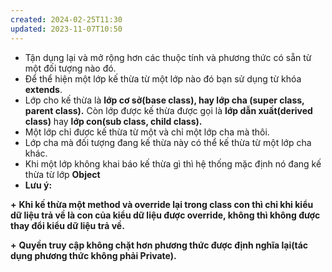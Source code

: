 ```yaml
---
created: 2024-02-25T11:30
updated: 2023-11-07T10:50
---
```

- Tận dụng lại và mở rộng hơn các thuộc tính và phương thức có sẵn từ một đối tượng nào đó.
- Để thể hiện một lớp kế thừa từ một lớp nào đó bạn sử dụng từ khóa **extends**.
- Lớp cho kế thừa là **lớp cơ sở(base class), hay lớp cha (super class, parent class).** Còn lớp được kế thừa được gọi là **lớp dẫn xuất(derived class)** hay **lớp con(sub class, child class).**
- Một lớp chỉ được kế thừa từ một và chỉ một lớp cha mà thôi.
- Lớp cha mà đối tượng đang kế thừa này có thể kế thừa từ một lớp cha khác.
- Khi một lớp không khai báo kế thừa gì thì hệ thống mặc định nó đang kế thừa từ lớp **Object**
- **Lưu ý:**

**+** **Khi kế thừa một method và override lại trong class con thì chỉ khi kiểu dữ liệu trả về là con của kiểu dữ liệu được override, không thì không được thay đổi kiểu dữ liệu trả về.**

**+** **Quyền truy cập không chặt hơn phương thức được định nghĩa l****ại****(tác dụng phương thức không phải Private).**